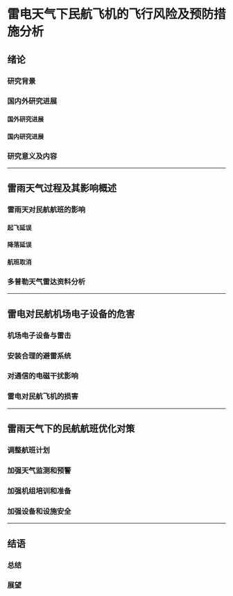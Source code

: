 # 雷电天气下民航飞机的飞行风险及预防措施分析
## 绪论
### 研究背景
### 国内外研究进展
#### 国外研究进展
#### 国内研究进展
### 研究意义及内容

---

## 雷雨天气过程及其影响概述
### 雷雨天对民航航班的影响
#### 起飞延误
#### 降落延误
#### 航班取消
### 多普勒天气雷达资料分析

---

## 雷电对民航机场电子设备的危害
### 机场电子设备与雷击
### 安装合理的避雷系统
### 对通信的电磁干扰影响
### 雷电对民航飞机的损害
---

## 雷雨天气下的民航航班优化对策
### 调整航班计划
### 加强天气监测和预警
### 加强机组培训和准备
### 加强设备和设施安全

---

## 结语
### 总结
### 展望